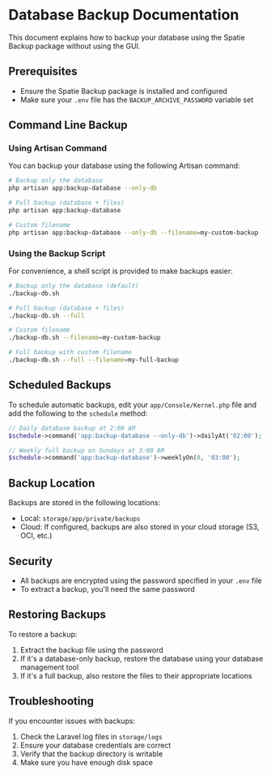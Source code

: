 # Database Backup Documentation

This document explains how to backup your database using the Spatie Backup package without using the GUI.

## Prerequisites

- Ensure the Spatie Backup package is installed and configured
- Make sure your `.env` file has the `BACKUP_ARCHIVE_PASSWORD` variable set

## Command Line Backup

### Using Artisan Command

You can backup your database using the following Artisan command:

```bash
# Backup only the database
php artisan app:backup-database --only-db

# Full backup (database + files)
php artisan app:backup-database

# Custom filename
php artisan app:backup-database --only-db --filename=my-custom-backup
```

### Using the Backup Script

For convenience, a shell script is provided to make backups easier:

```bash
# Backup only the database (default)
./backup-db.sh

# Full backup (database + files)
./backup-db.sh --full

# Custom filename
./backup-db.sh --filename=my-custom-backup

# Full backup with custom filename
./backup-db.sh --full --filename=my-full-backup
```

## Scheduled Backups

To schedule automatic backups, edit your `app/Console/Kernel.php` file and add the following to the `schedule` method:

```php
// Daily database backup at 2:00 AM
$schedule->command('app:backup-database --only-db')->dailyAt('02:00');

// Weekly full backup on Sundays at 3:00 AM
$schedule->command('app:backup-database')->weeklyOn(0, '03:00');
```

## Backup Location

Backups are stored in the following locations:

- Local: `storage/app/private/backups`
- Cloud: If configured, backups are also stored in your cloud storage (S3, OCI, etc.)

## Security

- All backups are encrypted using the password specified in your `.env` file
- To extract a backup, you'll need the same password

## Restoring Backups

To restore a backup:

1. Extract the backup file using the password
2. If it's a database-only backup, restore the database using your database management tool
3. If it's a full backup, also restore the files to their appropriate locations

## Troubleshooting

If you encounter issues with backups:

1. Check the Laravel log files in `storage/logs`
2. Ensure your database credentials are correct
3. Verify that the backup directory is writable
4. Make sure you have enough disk space
